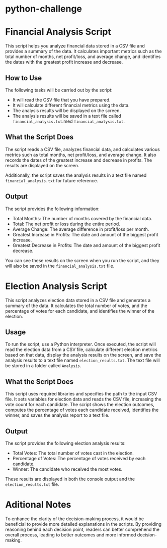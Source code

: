 # python-challenge

# Financial Analysis Script

This script helps you analyze financial data stored in a CSV file and provides a summary of the data. It calculates important metrics such as the total number of months, net profit/loss, and average change, and identifies the dates with the greatest profit increase and decrease.

## How to Use

The following tasks will be carried out by the script:
- It will read the CSV file that you have prepared.
- It will calculate different financial metrics using the data.
- The analysis results will be displayed on the screen.
- The analysis results will be saved in a text file called `financial_analysis.txt`.med `financial_analysis.txt`.

## What the Script Does

The script reads a CSV file, analyzes financial data, and calculates various metrics such as total months, net profit/loss, and average change. It also records the dates of the greatest increase and decrease in profits. The results are displayed on the screen.

Additionally, the script saves the analysis results in a text file named `financial_analysis.txt` for future reference.

## Output

The script provides the following information:
- Total Months: The number of months covered by the financial data.
- Total: The net profit or loss during the entire period.
- Average Change: The average difference in profit/loss per month.
- Greatest Increase in Profits: The date and amount of the biggest profit increase.
- Greatest Decrease in Profits: The date and amount of the biggest profit decrease.

You can see these results on the screen when you run the script, and they will also be saved in the `financial_analysis.txt` file.

# Election Analysis Script

This script analyzes election data stored in a CSV file and generates a summary of the data. It calculates the total number of votes, and the percentage of votes for each candidate, and identifies the winner of the election.

## Usage

To run the script, use a Python interpreter. Once executed, the script will read the election data from a CSV file, calculate different election metrics based on that data, display the analysis results on the screen, and save the analysis results to a text file named `election_results.txt`. The text file will be stored in a folder called `Analysis`.

## What the Script Does

This script uses required libraries and specifies the path to the input CSV file. It sets variables for election data and reads the CSV file, increasing the vote count for each candidate. The script shows the election outcomes, computes the percentage of votes each candidate received, identifies the winner, and saves the analysis report to a text file.

## Output

The script provides the following election analysis results:

- Total Votes: The total number of votes cast in the election.
- Percentage of Votes: The percentage of votes received by each candidate.
- Winner: The candidate who received the most votes.

These results are displayed in both the console output and the `election_results.txt` file.

# Aditional Notes

To enhance the clarity of the decision-making process, it would be beneficial to provide more detailed explanations in the scripts. By providing reasoning behind each decision point, readers can better comprehend the overall process, leading to better outcomes and more informed decision-making.
